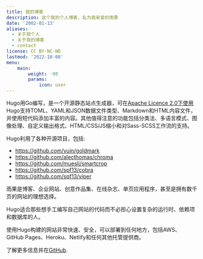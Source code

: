 ```yaml
---
title: 我的博客
description: 这个我的个人博客，名为我亲爱的雨果
date: '2002-01-13'
aliases:
  - 关于我个人
  - 关于我的博客
  - contact
license: CC BY-NC-ND
lastmod: '2022-10-08'
menu:
    main: 
        weight: -90
        params:
            icon: user
---
```


Hugo用Go编写，是一个开源静态站点生成器，可在[Apache Licence 2.0下使用](https://github.com/gohugoio/hugo/blob/master/LICENSE)Hugo支持TOML、YAML和JSON数据文件类型、Markdown和HTML内容文件，并使用短代码添加丰富的内容。其他值得注意的功能包括分类法、多语言模式、图像处理、自定义输出格式、HTML/CSS/JS缩小和对Sass-SCSS工作流的支持。

Hugo利用了各种开源项目，包括:

* https://github.com/yuin/goldmark
* https://github.com/alecthomas/chroma
* https://github.com/muesli/smartcrop
* https://github.com/spf13/cobra
* https://github.com/spf13/viper

雨果是博客、企业网站、创意作品集、在线杂志、单页应用程序，甚至是拥有数千页的网站的理想选择。

Hugo适合那些想手工编写自己网站的代码而不必担心设置复杂的运行时、依赖项和数据库的人。

使用Hugo构建的网站非常快速、安全，可以部署到任何地方，包括AWS、GitHub Pages、Heroku、Netlify和任何其他托管提供商。

了解更多信息并在[GitHub](https://github.com/gohugoio).
